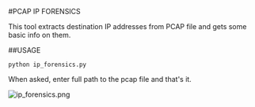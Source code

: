 #PCAP IP FORENSICS

This tool extracts destination IP addresses from PCAP file and gets some basic info on them.

##USAGE

	python ip_forensics.py

When asked, enter full path to the pcap file and that's it.

![ip_forensics.png](/home/dejan/Pictures/ip_forensics.png  "ip_forensics.png")
